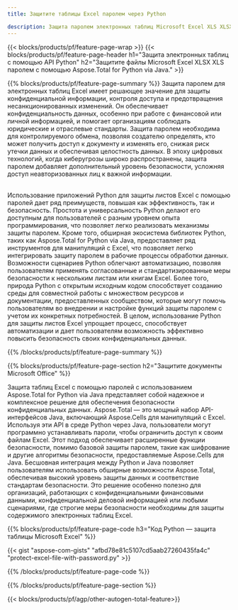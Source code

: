 ```yaml
---
title: Защитите таблицы Excel паролем через Python 

description: Защита паролем электронных таблиц Microsoft Excel XLS XLSX с помощью приложения Python. Примените пароль с легкостью.
---
```


{{< blocks/products/pf/feature-page-wrap >}}
{{< blocks/products/pf/feature-page-header h1="Защита электронных таблиц с помощью API Python" h2="Защитите файлы Microsoft Excel XLSX XLS паролем с помощью Aspose.Total for Python via Java." >}}

{{% blocks/products/pf/feature-page-summary %}}
Защита паролем для электронных таблиц Excel имеет решающее значение для защиты конфиденциальной информации, контроля доступа и предотвращения несанкционированных изменений. Он обеспечивает конфиденциальность данных, особенно при работе с финансовой или личной информацией, и помогает организациям соблюдать юридические и отраслевые стандарты. Защита паролем необходима для контролируемого обмена, позволяя создателю определять, кто может получить доступ к документу и изменять его, снижая риск утечки данных и обеспечивая целостность данных. В эпоху цифровых технологий, когда киберугрозы широко распространены, защита паролем добавляет дополнительный уровень безопасности, усложняя доступ неавторизованных лиц к важной информации. <br /><br />

Использование приложений Python для защиты листов Excel с помощью паролей дает ряд преимуществ, повышая как эффективность, так и безопасность. Простота и универсальность Python делают его доступным для пользователей с разным уровнем опыта программирования, что позволяет легко реализовать механизмы защиты паролем. Кроме того, обширная экосистема библиотек Python, таких как Aspose.Total for Python via Java, предоставляет ряд инструментов для манипуляций с Excel, что позволяет легко интегрировать защиту паролем в рабочие процессы обработки данных. Возможности сценариев Python облегчают автоматизацию, позволяя пользователям применять согласованные и стандартизированные меры безопасности к нескольким листам или книгам Excel. Более того, природа Python с открытым исходным кодом способствует созданию среды для совместной работы с множеством ресурсов и документации, предоставленных сообществом, которые могут помочь пользователям во внедрении и настройке функций защиты паролем с учетом их конкретных потребностей. В целом, использование Python для защиты листов Excel упрощает процесс, способствует автоматизации и дает пользователям возможность эффективно повысить безопасность своих конфиденциальных данных.

{{% /blocks/products/pf/feature-page-summary  %}}



{{% blocks/products/pf/feature-page-section  h2="Защитите документы Microsoft Office" %}}

Защита таблиц Excel с помощью паролей с использованием Aspose.Total for Python via Java представляет собой надежное и комплексное решение для обеспечения безопасности конфиденциальных данных. Aspose.Total — это мощный набор API-интерфейсов Java, включающий Aspose.Cells для манипуляций с Excel. Используя эти API в среде Python через Java, пользователи могут программно устанавливать пароли, чтобы ограничить доступ к своим файлам Excel. Этот подход обеспечивает расширенные функции безопасности, помимо базовой защиты паролем, такие как шифрование и другие алгоритмы безопасности, предоставляемые Aspose.Cells для Java. Бесшовная интеграция между Python и Java позволяет пользователям использовать обширные возможности Aspose.Total, обеспечивая высокий уровень защиты данных и соответствие стандартам безопасности. Это решение особенно полезно для организаций, работающих с конфиденциальными финансовыми данными, конфиденциальной деловой информацией или любыми сценариями, где строгие меры безопасности необходимы для защиты содержимого электронных таблиц Excel.

{{% blocks/products/pf/feature-page-code h3="Код Python — защита таблицы Microsoft Excel" %}}

{{< gist "aspose-com-gists" "afbd78e81c5107cd5aab27260435fa4c" "protect-excel-file-with-password.py" >}}

{{% /blocks/products/pf/feature-page-code  %}}

{{% /blocks/products/pf/feature-page-section %}}

{{< blocks/products/pf/agp/other-autogen-total-feature>}}